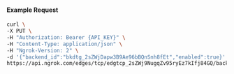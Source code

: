 <!-- Code generated for API Clients. DO NOT EDIT. -->

#### Example Request

```bash
curl \
-X PUT \
-H "Authorization: Bearer {API_KEY}" \
-H "Content-Type: application/json" \
-H "Ngrok-Version: 2" \
-d '{"backend_id":"bkdtg_2sZWjDapw3B9Ae96bBQnSnh8fEt","enabled":true}' \
https://api.ngrok.com/edges/tcp/edgtcp_2sZWj9NugqZv95ryEz7kIfj84GQ/backend
```
